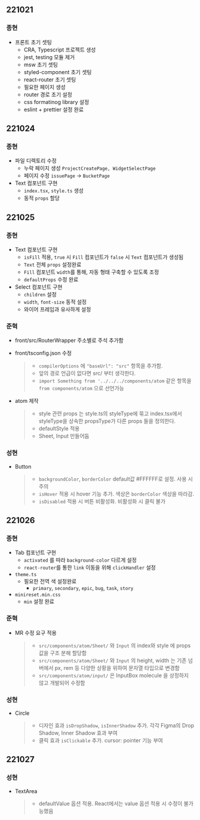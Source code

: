 ## 221021

### 종현

- 프론트 초기 셋팅
  - CRA, Typescript 프로젝트 생성
  - jest, testing 모듈 제거
  - msw 초기 셋팅
  - styled-component 초기 셋팅
  - react-router 초기 셋팅
  - 필요한 페이지 생성
  - router 경로 초기 설정
  - css formatinog library 설정
  - eslint + prettier 설정 완료

## 221024

### 종현

- 파일 디렉토리 수정
  - 누락 페이지 생성 `ProjectCreatePage, WidgetSelectPage`
  - 페이지 수정 `issuePage` -> `BucketPage`
- Text 컴포넌트 구현
  - `index.tsx`, `style.ts` 생성
  - 동적 `props` 할당

## 221025

### 종현

- Text 컴포넌트 구현
  - `isFill` 적용, `true` 시 `Fill` 컴포넌트가 `false` 시 `Text` 컴포넌트가 생성됨
  - `Text` 전체 `props` 설정완료
  - `Fill` 컴포넌트 `width`를 통해, 자동 형태 구축할 수 있도록 조정
  - `defaultProps` 수정 완료
- Select 컴포넌트 구현
  - `children` 설정
  - `width`, `font-size` 동적 설정
  - 와이어 프레임과 유사하게 설정

### 준혁

- front/src/RouterWrapper 주소별로 주석 추가함

- front/tsconfig.json 수정

  > - `compilerOptions` 에 `"baseUrl": "src"` 항목을 추가함.
  > - 앞의 경로 언급이 없다면 src/ 부터 생각한다.
  > - `import Something from '../../../components/atom` 같은 항목을 `from components/atom` 으로 선언가능

- atom 제작
  > - style 관련 props 는 style.ts의 styleType에 묶고 index.tsx에서 styleType을 상속한 propsType가 다른 props 들을 정의한다.
  > - defaultStyle 적용
  > - Sheet, Input 만들어둠

### 성현

- Button
  > - `backgroundColor`, `borderColor` default값 #FFFFFF로 설정. 사용 시 주의
  > - `isHover` 적용 시 hover 기능 추가. 색상은 `borderColor` 색상을 따라감.
  > - `isDisabled` 적용 시 버튼 비활성화. 비활성화 시 클릭 불가

## 221026

### 종현

- Tab 컴포넌트 구현
  - `activated` 를 따라 `background-color` 다르게 설정
  - `react-router`를 통한 `link` 이동을 위해 `clickHandler` 설정
- `theme.ts`
  - 필요한 전역 색 설정완료
    - `primary`, `secondary`, `epic`, `bug`, `task`, `story`
- `minireset.min.css`
  - `min` 설정 완료

### 준혁

- MR 수정 요구 적용
  > - `src/components/atom/Sheet/` 와 `Input` 의 index와 style 에 props 값을 구조 분해 할당함
  > - `src/components/atom/Sheet/` 와 `Input` 의 height, width 는 기존 넘버에서 px, rem 등 다양한 상황을 위하여 문자열 타입으로 변경함
  > - `src/components/atom/input/` 은 InputBox molecule 을 상정하지 않고 개발되어 수정함

### 성현

- Circle
  >- 디자인 효과 `isDropShadow`, `isInnerShadow` 추가. 각각 Figma의 Drop Shadow, Inner Shadow 효과 부여
  >- 클릭 효과 `isClickable` 추가. cursor: pointer 기능 부여

## 221027

### 성현

- TextArea
  >- defaultValue 옵션 적용. React에서는 value 옵션 적용 시 수정이 불가능했음